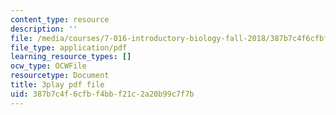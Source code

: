 ```yaml
---
content_type: resource
description: ''
file: /media/courses/7-016-introductory-biology-fall-2018/387b7c4f6cfbf4bbf21c2a20b99c7f7b_SqGmQ6CFYHw.pdf
file_type: application/pdf
learning_resource_types: []
ocw_type: OCWFile
resourcetype: Document
title: 3play pdf file
uid: 387b7c4f-6cfb-f4bb-f21c-2a20b99c7f7b
---
```

